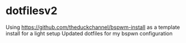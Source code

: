 # dotfilesv2
Using https://github.com/theduckchannel/bspwm-install as a template install for a light setup
Updated dotfiles for my bspwn configuration
